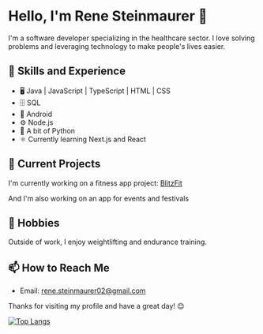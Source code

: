 # Hello, I'm Rene Steinmaurer 👋

I'm a software developer specializing in the healthcare sector. I love solving problems and leveraging technology to make people's lives easier.

## 🔭 Skills and Experience
- 🖥️ Java | JavaScript | TypeScript | HTML | CSS
- 🗄️ SQL
- 📱 Android
- ⚙️ Node.js
- 🐍 A bit of Python
- ⚛️ Currently learning Next.js and React

## 🌱 Current Projects
I'm currently working on a fitness app project: [BlitzFit](https://github.com/ReneSteinmaurer/BlitzFit)

And I'm also working on an app for events and festivals

## 💪 Hobbies
Outside of work, I enjoy weightlifting and endurance training. 

## 📫 How to Reach Me
- Email: [rene.steinmaurer02@gmail.com](mailto:rene.steinmaurer02@gmail.com)

Thanks for visiting my profile and have a great day! 😊

[![Top Langs](https://github-readme-stats.vercel.app/api/top-langs/?username=ReneSteinmaurer&layout=compact)](https://github.com/anuraghazra/github-readme-stats)



